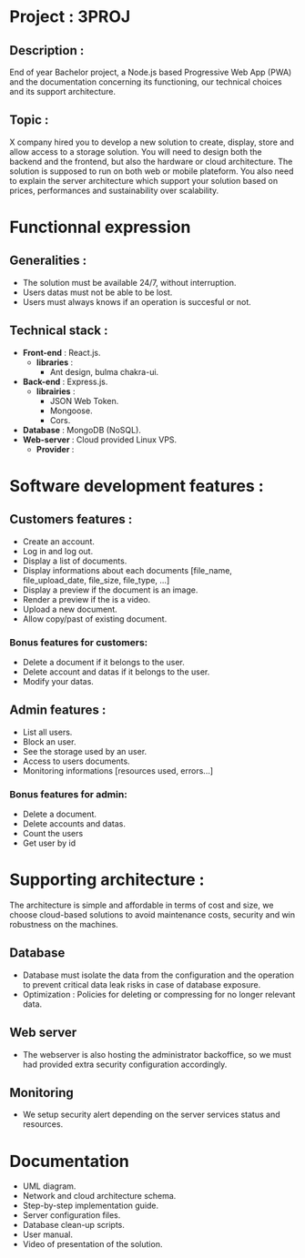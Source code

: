 # Project : 3PROJ
## Description :

End of year Bachelor project, a Node.js based Progressive Web App (PWA) and the documentation concerning its functioning, our technical choices and its support architecture.

##  Topic : 

X company hired you to develop a new solution to create, display, store and allow access to a storage solution. You will need to design both the backend and the frontend, but also the hardware or cloud architecture.
The solution is supposed to run on both web or mobile plateform. You also need to explain the server architecture which support your solution based on prices, performances and sustainability over scalability.

#  Functionnal expression

##  Generalities :

 - The solution must be available 24/7, without interruption.
 - Users datas must not be able to be lost.
 - Users must always knows if an operation is succesful or not.

## Technical stack :

- **Front-end** : React.js.
	- **libraries** : 
		- Ant design, bulma chakra-ui.
- **Back-end** : Express.js.
	- **librairies** : 
		- JSON Web Token.
		- Mongoose.
		- Cors.
- **Database** : MongoDB (NoSQL).
-  **Web-server** : Cloud provided Linux VPS.
	- **Provider** : 

# Software development features :

## Customers features :

 - Create an account.
 - Log in and log out.
 - Display a list of documents.
 - Display informations about each documents [file_name, file_upload_date, file_size, file_type, ...]
 - Display a preview if the document is an image.
 - Render a preview if the is a video.
 - Upload a new document.
 - Allow copy/past of existing document.

### Bonus features for customers:

 - Delete a document if it belongs to the user.
 - Delete account and datas if it belongs to the user.
 - Modify your datas.

## Admin features :

 - List all users.
 - Block an user.
 - See the storage used by an user.
 - Access to users documents.
 - Monitoring informations [resources used, errors...]

### Bonus features for admin:

 - Delete a document.
 - Delete accounts and datas.
 - Count the users
 - Get user by id

# Supporting architecture :

The architecture is simple and affordable in terms of cost and size, we choose cloud-based solutions to avoid maintenance costs, security and win robustness on the machines.

## Database

- Database must isolate the data from the configuration and the operation to prevent critical data leak risks in case of database exposure.
- Optimization : Policies for deleting or compressing for no longer relevant data.

## Web server

- The webserver is also hosting the administrator backoffice, so we must had provided extra security configuration accordingly. 

## Monitoring

- We setup security alert depending on the server services status and resources.

# Documentation

- UML diagram.
- Network and cloud architecture schema.
- Step-by-step implementation guide.
- Server configuration files.
- Database clean-up scripts.
- User manual.
- Video of presentation of the solution.
